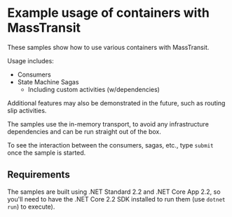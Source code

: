 # Example usage of containers with MassTransit

These samples show how to use various containers with MassTransit.

Usage includes:

- Consumers
- State Machine Sagas
    + Including custom activities (w/dependencies)

Additional features may also be demonstrated in the future, such as routing slip activities.

The samples use the in-memory transport, to avoid any infrastructure dependencies and can be run straight out of the box.

To see the interaction between the consumers, sagas, etc., type `submit` once the sample is started.

## Requirements

The samples are built using .NET Standard 2.2 and .NET Core App 2.2, so you'll need to have the .NET Core 2.2 SDK installed to run them (use `dotnet run`) to execute).

